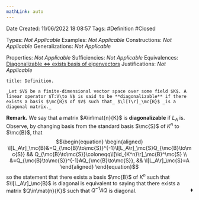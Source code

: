 ```yaml
---
mathLink: auto
---
```


<div class="topSpace"></div>

Date Created: 11/06/2022 18:08:57
Tags: #Definition #Closed

Types: _Not Applicable_
Examples: _Not Applicable_
Constructions: _Not Applicable_
Generalizations: _Not Applicable_

Properties: _Not Applicable_
Sufficiencies: _Not Applicable_
Equivalences: [Diagonalizable $\Leftrightarrow$ exists basis of eigenvectors](Diagonalizable%20iff%20exists%20basis%20of%20eigenvectors.md)
Justifications: _Not Applicable_

``` ad-Definition
title: Definition.

_Let $V$ be a finite-dimensional vector space over some field $K$. A linear operator $T:V\to V$ is said to be **diagonalizable** if there exists a basis $\mc{B}$ of $V$ such that_ $\l[T\r]_\mc{B}$ _is a diagonal matrix._

```

**Remark.** We say that a matrix $A\in\mat{n}{K}$ is **diagonalizable** if $L_A$ is. Observe, by changing basis from the standard basis $\mc{S}$ of $K^n$ to $\mc{B}$, that
$$\begin{equation}
    \begin{aligned}
        \l[L_A\r]_\mc{B}&=Q_{\mc{B}\to\mc{S}}^{-1}\l[L_A\r]_\mc{S}Q_{\mc{B}\to\mc{S}} && Q_{\mc{B}\to\mc{S}}\coloneqq\l[\id_{K^n}\r]_\mc{B}^\mc{S} \\
        &=Q_{\mc{B}\to\mc{S}}^{-1}AQ_{\mc{B}\to\mc{S}}, && \l[L_A\r]_\mc{S}=A
    \end{aligned}
\end{equation}$$
so the statement that there exists a basis $\mc{B}$ of $K^n$ such that $\l[L_A\r]_\mc{B}$ is diagonal is equivalent to saying that there exists a matrix $Q\in\mat{n}{K}$ such that $Q^{-1}AQ$ is diagonal.<span style="float:right;">$\blacklozenge$</span>

